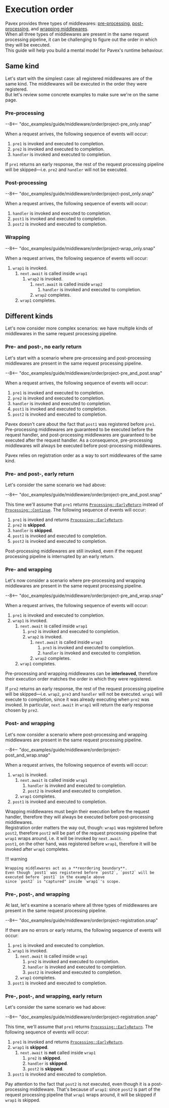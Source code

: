 # Execution order

Pavex provides three types of middlewares: [pre-processing], [post-processing], and [wrapping middlewares].  
When all three types of middlewares are present in the same request processing pipeline, it can be challenging to figure
out the order in which they will be executed.  
This guide will help you build a mental model for Pavex's runtime behaviour.

## Same kind

Let's start with the simplest case: all registered middlewares are of the same kind. 
The middlewares will be executed in the order they were registered.  
But let's review some concrete examples to make sure we're on the same page.

### Pre-processing

--8<-- "doc_examples/guide/middleware/order/project-pre_only.snap"

When a request arrives, the following sequence of events will occur:

1. `pre1` is invoked and executed to completion.
2. `pre2` is invoked and executed to completion.
3. `handler` is invoked and executed to completion.

If `pre1` returns an early response, the rest of the request processing pipeline will be skipped—i.e. 
`pre2` and `handler` will not be executed.

### Post-processing

--8<-- "doc_examples/guide/middleware/order/project-post_only.snap"

When a request arrives, the following sequence of events will occur:

1. `handler` is invoked and executed to completion.
2. `post1` is invoked and executed to completion.
3. `post2` is invoked and executed to completion.

### Wrapping

--8<-- "doc_examples/guide/middleware/order/project-wrap_only.snap"

When a request arrives, the following sequence of events will occur:

1. `wrap1` is invoked.
    1. `next.await` is called inside `wrap1`
        1. `wrap2` is invoked.
            1. `next.await` is called inside `wrap2`
                1. `handler` is invoked and executed to completion.
            2. `wrap2` completes.
    2. `wrap1` completes.

## Different kinds

Let's now consider more complex scenarios: we have multiple kinds of middlewares in the same request processing pipeline.

### Pre- and post-, no early return

Let's start with a scenario where pre-processing and post-processing middlewares are present in the same request processing pipeline.

--8<-- "doc_examples/guide/middleware/order/project-pre_and_post.snap"

When a request arrives, the following sequence of events will occur:

1. `pre1` is invoked and executed to completion.
2. `pre2` is invoked and executed to completion.
3. `handler` is invoked and executed to completion.
4. `post1` is invoked and executed to completion.
5. `post2` is invoked and executed to completion.

Pavex doesn't care about the fact that `post1` was registered before `pre1`.  
Pre-processing middlewares are guaranteed to be executed before the request handler, 
and post-processing middlewares are guaranteed to be executed after the request handler.
As a consequence, pre-processing middlewares will always be executed before post-processing middlewares.  

Pavex relies on registration order as a way to sort middlewares of the same kind.

### Pre- and post-, early return

Let's consider the same scenario we had above:

--8<-- "doc_examples/guide/middleware/order/project-pre_and_post.snap"

This time we'll assume that `pre1` returns [`Processing::EarlyReturn`][Processing::EarlyReturn]
instead of [`Processing::Continue`][Processing::Continue].
The following sequence of events will occur:

1. `pre1` is invoked and returns [`Processing::EarlyReturn`][Processing::EarlyReturn].
2. `pre2` is **skipped**.
3. `handler` is **skipped**.
4. `post1` is invoked and executed to completion.
5. `post2` is invoked and executed to completion.

Post-processing middlewares are still invoked, even if the request processing pipeline is interrupted by an early return.

### Pre- and wrapping

Let's now consider a scenario where pre-processing and wrapping middlewares are present in the same request processing pipeline.

--8<-- "doc_examples/guide/middleware/order/project-pre_and_wrap.snap"

When a request arrives, the following sequence of events will occur:

1. `pre1` is invoked and executed to completion.
2. `wrap1` is invoked.
    1. `next.await` is called inside `wrap1`
        1. `pre2` is invoked and executed to completion.
        2. `wrap2` is invoked.
            1. `next.await` is called inside `wrap3`
                1. `pre3` is invoked and executed to completion.
                2. `handler` is invoked and executed to completion.
            2. `wrap2` completes.
    2. `wrap1` completes.

Pre-processing and wrapping middlewares can be **interleaved**, therefore their execution order 
matches the order in which they were registered.  

If `pre2` returns an early response, the rest of the request processing pipeline will be skipped—i.e.
`wrap2`, `pre3` and `handler` will not be executed.
`wrap1` will execute to completion, since it was already executing when `pre2` was invoked.
In particular, `next.await` in `wrap1` will return the early response chosen by `pre2`.

### Post- and wrapping

Let's now consider a scenario where post-processing and wrapping middlewares are present in the same request processing pipeline.

--8<-- "doc_examples/guide/middleware/order/project-post_and_wrap.snap"

When a request arrives, the following sequence of events will occur:

1. `wrap1` is invoked.
    1. `next.await` is called inside `wrap1`
        1. `handler` is invoked and executed to completion.
        2. `post2` is invoked and executed to completion.
    2. `wrap1` completes.
2. `post1` is invoked and executed to completion.

Wrapping middlewares must begin their execution before the request handler, therefore they will always be executed 
before post-processing middlewares.  
Registration order matters the way out, though: `wrap1` was registered before `post2`, therefore `post2` will be part
of the request processing pipeline that `wrap1` wraps around, i.e. it will be invoked by `next.await`.  
`post1`, on the other hand, was registered before `wrap1`, therefore it will be invoked after `wrap1` completes.

!!! warning

    Wrapping middlewares act as a **reordering boundary**.  
    Even though `post1` was registered before `post2`, `post2` will be executed before `post1` in the example above
    since `post2` is "captured" inside `wrap1`'s scope.

### Pre-, post-, and wrapping

At last, let's examine a scenario where all three types of middlewares are present in the same request processing pipeline.

--8<-- "doc_examples/guide/middleware/order/project-registration.snap"

If there are no errors or early returns, the following sequence of events will occur:

1. `pre1` is invoked and executed to completion.
2. `wrap1` is invoked.
    1. `next.await` is called inside `wrap1`
        1. `pre2` is invoked and executed to completion.
        2. `handler` is invoked and executed to completion.
        3. `post2` is invoked and executed to completion.
    2. `wrap1` completes.
3. `post1` is invoked and executed to completion.

### Pre-, post-, and wrapping, early return

Let's consider the same scenario we had above:

--8<-- "doc_examples/guide/middleware/order/project-registration.snap"

This time, we'll assume that `pre1` returns [`Processing::EarlyReturn`][Processing::EarlyReturn].
The following sequence of events will occur:

1. `pre1` is invoked and returns [`Processing::EarlyReturn`][Processing::EarlyReturn].
2. `wrap1` is **skipped**.
    1. `next.await` is **not** called inside `wrap1`
        1. `pre2` is **skipped**.
        2. `handler` is **skipped**.
        3. `post2` is **skipped**.
3. `post1` is invoked and executed to completion.

Pay attention to the fact that `post2` is not executed, even though it is a post-processing middleware.
That's because of `wrap1`: since `post2` is part of the request processing pipeline that `wrap1` wraps around,
it will be skipped if `wrap1` is skipped.

[Blueprint]: ../../api_reference/pavex/blueprint/struct.Blueprint.html
[nest]: ../../api_reference/pavex/blueprint/struct.Blueprint.html#method.nest
[pre-processing]: pre_processing.md
[post-processing]: post_processing.md
[wrapping middlewares]: wrapping.md
[Processing::Continue]: ../../api_reference/pavex/middleware/enum.Processing.html#variant.Continue
[Processing::EarlyReturn]: ../../api_reference/pavex/middleware/enum.Processing.html#variant.EarlyReturn
